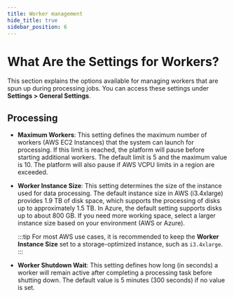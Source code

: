 ```yaml
---
title: Worker management
hide_title: true
sidebar_position: 6
---
```


# What Are the Settings for Workers?

This section explains the options available for managing workers that are spun up during processing jobs. You can access these settings under **Settings > General Settings**.

## Processing

- **Maximum Workers**: This setting defines the maximum number of workers (AWS EC2 Instances) that the system can launch for processing. If this limit is reached, the platform will pause before starting additional workers. The default limit is 5 and the maximum value is 10. The platform will also pause if AWS VCPU limits in a region are exceeded.

- **Worker Instance Size**: This setting determines the size of the instance used for data processing. The default instance size in AWS (i3.4xlarge) provides 1.9 TB of disk space, which supports the processing of disks up to approximately 1.5 TB. In Azure, the default setting supports disks up to about 800 GB. If you need more working space, select a larger instance size based on your environment (AWS or Azure).

  :::tip
  For most AWS use cases, it is recommended to keep the **Worker Instance Size** set to a storage-optimized instance, such as `i3.4xlarge`.
  :::

- **Worker Shutdown Wait**: This setting defines how long (in seconds) a worker will remain active after completing a processing task before shutting down. The default value is 5 minutes (300 seconds) if no value is set.

